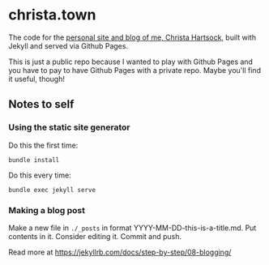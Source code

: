 # christa.town

The code for the [personal site and blog of me, Christa Hartsock,](https://christa.town) built with Jekyll and served via Github Pages.

This is just a public repo because I wanted to play with Github Pages and you have to pay to have Github Pages with a private repo. Maybe you'll find it useful, though!

## Notes to self

### Using the static site generator

Do this the first time:

```
bundle install
```

Do this every time:

```
bundle exec jekyll serve
```

### Making a blog post

Make a new file in `./_posts` in format YYYY-MM-DD-this-is-a-title.md. Put contents in it. Consider editing it. Commit and push.

Read more at https://jekyllrb.com/docs/step-by-step/08-blogging/
